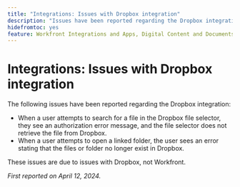 ```yaml
---
title: "Integrations: Issues with Dropbox integration"
description: "Issues have been reported regarding the Dropbox integration."
hidefromtoc: yes
feature: Workfront Integrations and Apps, Digital Content and Documents
---
```


# Integrations: Issues with Dropbox integration

The following issues have been reported regarding the Dropbox integration:

* When a user attempts to search for a file in the Dropbox file selector, they see an authorization error message, and the file selector does not retrieve the file from Dropbox.
* When a user attempts to open a linked folder, the user sees an error stating that the files or folder no longer exist in Dropbox.

These issues are due to issues with Dropbox, not Workfront.

_First reported on April 12, 2024._
